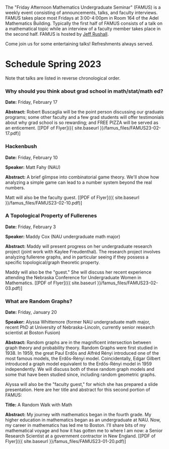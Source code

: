 The "Friday Afternoon Mathematics Undergraduate Seminar" (FAMUS) is a weekly event consisting of announcements, talks, and faculty interviews.  FAMUS takes place most Fridays at 3:00-4:00pm in Room 164 of the Adel Mathematics Building.  Typically the first half of FAMUS consists of a talk on a mathematical topic while an interview of a faculty member takes place in the second half. FAMUS is hosted by [Jeff Rushall](https://nau.edu/cefns/natsci/math/directory-full-time/rushall-jeff/).

Come join us for some entertaining talks!  Refreshments always served.

# Schedule Spring 2023 #

Note that talks are listed in reverse chronological order.

### Why should you think about grad school in math/stat/math ed?

**Date:** Friday, February 17

**Abstract:** Robert Buscaglia will be the point person discussing our graduate programs; some other faculty and a few grad students will offer testimonials about why grad school is so rewarding; and FREE PIZZA will be served as an enticement.   [[PDF of Flyer]({{ site.baseurl }}/famus_files/FAMUS23-02-17.pdf)]

### Hackenbush

**Date:** Friday, February 10

**Speaker:** Matt Fahy (NAU)

**Abstract:** A brief glimpse into combinatorial game theory.  We'll show how analyzing a simple game can lead to a number system beyond the real numbers.

Matt will also be the faculty guest. [[PDF of Flyer]({{ site.baseurl }}/famus_files/FAMUS23-02-10.pdf)]

### A Topological Property of Fullerenes

**Date:** Friday, February 3

**Speaker:** Maddy Cox (NAU undergraduate math major)

**Abstract:** Maddy will present progress on her undergraduate research project (joint work with Kaylee Freudenthal).  The research project involves analyzing fullerene graphs, and in particular seeing if they possess a specific topological/graph theoretic property.  

Maddy will also be the "guest."  She will discuss her recent experience attending the Nebraska Conference for Undergraduate Women in Mathematics.  [[PDF of Flyer]({{ site.baseurl }}/famus_files/FAMUS23-02-03.pdf)]

### What are Random Graphs?

**Date:** Friday, January 20

**Speaker:** Alyssa Whittemore (former NAU undergraduate math major, recent PhD at University of Nebraska-Lincoln, currently senior research scientist at Boston Fusion)

**Abstract:**  Random graphs are in the magnificent intersection between graph theory and probability theory. Random Graphs were first studied in 1938. In 1959, the great Paul Erdős and Alfréd Rényi introduced one of the most famous models, the Erdős-Rényi model. Coincidentally, Edgar Gilbert introduced a graph model equivalent to the Erdős-Rényi model in 1959 independently. We will discuss both of these random graph models and some that have been studied since, including random geometric graphs.

Alyssa will also be the "faculty guest," for which she has prepared a slide presentation.  Here are her title and abstract for this second portion of FAMUS:

**Title:** A Random Walk with Math

**Abstract:** My journey with mathematics began in the fourth grade. My higher education in mathematics began as an undergraduate at NAU. Now, my career in mathematics has led me to Boston. I’ll share bits of my mathematical voyage and how it has gotten me to where I am now: a Senior Research Scientist at a government contractor in New England.  [[PDF of Flyer]({{ site.baseurl }}/famus_files/FAMUS23-01-20.pdf)]

